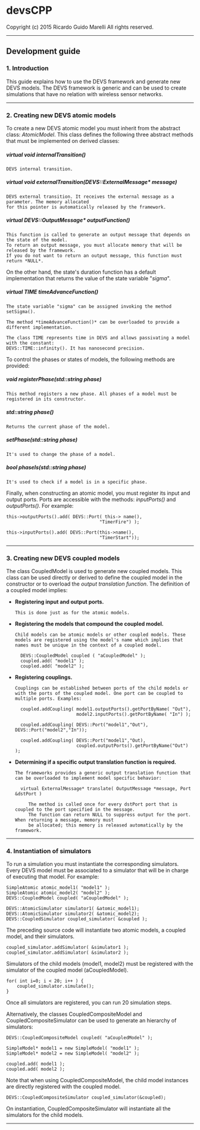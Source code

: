 # devsCPP

Copyright (c) 2015 Ricardo Guido Marelli
All rights reserved.

---------------------------------------

## Development guide


### 1. Introduction

This guide explains how to use the DEVS framework and generate new DEVS models. The DEVS framework is generic and can be used to create simulations that have no relation with wireless sensor networks.

---------------------------------------

### 2. Creating new DEVS atomic models

To create a new DEVS atomic model you must inherit from the abstract class: *AtomicModel*. This class defines the following three abstract methods that must be implemented on derived classes:

##### virtual void internalTransition()

    DEVS internal transition.

##### virtual void externalTransition(DEVS::ExternalMessage* message)

    DEVS external transition. It receives the external message as a parameter. The memory allocated 
    for this pointer is automatically released by the framework.

##### virtual DEVS::OutputMessage* outputFunction()

    This function is called to generate an output message that depends on the state of the model. 
    To return an output message, you must allocate memory that will be released by the framework. 
    If you do not want to return an output message, this function must return *NULL*.


On the other hand, the state's duration function has a default implementation that returns the value of the state variable "*sigma*".

##### virtual TIME timeAdvanceFunction()

    The state variable "sigma" can be assigned invoking the method setSigma(). 

    The method *timeAdvanceFunction()* can be overloaded to provide a different implementation.

    The class TIME represents time in DEVS and allows passivating a model with the constant: 
    DEVS::TIME::infinity(). It has nanosecond precision.


To control the phases or states of models, the following methods are provided:

##### void registerPhase(std::string phase)

    This method registers a new phase. All phases of a model must be registered in its constructor.

##### std::string phase()

    Returns the current phase of the model.

##### setPhase(std::string phase)

    It's used to change the phase of a model.

##### bool phaseIs(std::string phase)

    It's used to check if a model is in a specific phase.


Finally, when constructing an atomic model, you must register its input and output ports. Ports are accessible with the methods: *inputPorts()* and *outputPorts()*. For example:

    this->outputPorts().add( DEVS::Port( this-> name(),
                                       "TimerFire") );
                                       
    this->inputPorts().add( DEVS::Port(this->name(),
                                       "TimerStart"));


---------------------------------------
 
### 3. Creating new DEVS coupled models

The class CoupledModel is used to generate new coupled models. This class can be used directly or derived to define the coupled model in the constructor or to overload the *output translation function*. The definition of a coupled model implies:
  
* __Registering input and output ports.__

      This is done just as for the atomic models.


* __Registering the models that compound the coupled model.__

      Child models can be atomic models or other coupled models. These models are registered using the model's name which implies that names must be unique in the context of a coupled model.

        DEVS::CoupledModel coupled ( "aCoupledModel" );
        coupled.add( "model1" );
        coupled.add( "model2" );


* __Registering couplings.__

      Couplings can be established between ports of the child models or with the ports of the coupled model. One port can be coupled to multiple ports. Examples:

        coupled.addCoupling( model1.outputPorts().getPortByName( "Out"),
                             model2.inputPorts().getPortByName( "In") );
                             
        coupled.addCoupling( DEVS::Port("model1","Out"), DEVS::Port("model2","In"));
        
        coupled.addCoupling( DEVS::Port("model1","Out), 
                             coupled.outputPorts().getPortByName("Out") );


* __Determining if a specific output translation function is required.__

      The frameworks provides a generic output translation function that can be overloaded to implement model specific behavior:

        virtual ExternalMessage* translate( OutputMessage *message, Port &dstPort )
        
           The method is called once for every dstPort port that is coupled to the port specified in the message. 
           The function can return NULL to suppress output for the port. When returning a message, memory must 
           be allocated; this memory is released automatically by the framework.

---------------------------------------

### 4. Instantiation of simulators

To run a simulation you must instantiate the corresponding simulators. Every DEVS model must be associated to a simulator that will be in charge of executing that model. For example:

    SimpleAtomic atomic_model1( "model1" );
    SimpleAtomic atomic_model2( "model2" );
    DEVS::CoupledModel coupled( "aCoupledModel" );
       
    DEVS::AtomicSimulator simulator1( &atomic_model1);
    DEVS::AtomicSimulator simulator2( &atomic_model2);
    DEVS::CoupledSimulator coupled_simulator( &coupled );

The preceding source code will instantiate two atomic models, a coupled model, and their simulators.

    coupled_simulator.addSimulator( &simulator1 );
    coupled_simulator.addSimulator( &simulator2 );

Simulators of the child models (model1, model2) must be registered with the simulator of the coupled model (aCoupledModel).

    for( int i=0; i < 20; i++ ) {
        coupled_simulator.simulate();
    }

Once all simulators are registered, you can run 20 simulation steps.


Alternatively, the classes CoupledCompositeModel and CoupledCompositeSimulator can be used to generate an hierarchy of simulators:

    DEVS::CoupledCompositeModel coupled( "aCoupledModel" );
     
    SimpleModel* model1 = new SimpleModel( "model1" );
    SimpleModel* model2 = new SimpleModel( "model2" );
     
    coupled.add( model1 );
    coupled.add( model2 );

Note that when using CoupledCompositeModel, the child model instances are directly registered with the coupled model.

    DEVS::CoupledCompositeSimulator coupled_simulator(&coupled);

On instantiation, CoupledCompositeSimulator will instantiate all the simulators for the child models.

---------------------------------------
